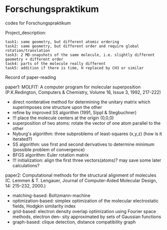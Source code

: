 # Forschungspraktikum
codes for Forschungspraktikum

Project_description:

    task1: same geometry, but different atomic ordering
    task2: same geometry, but different order and require global rotation/translation
    task3: 2 MD-snapshots of the same molecule, i.e. slightly different geometry + different order
    task4: parts of the molecule really different
    task5: addition if there is time, H replaced by CH3 or similar


Record of paper-reading

paper1:
MOLFIT: A computer program for molecular superposition (P.K.Redington, Computers & Chemistry, Volume 16, Issue 3, 1992, 217-222)
- direct noniterative method for determining the unitary matrix which superimposes one structure upon the other
- refine by improved SS algorithm (1991, Sippl & Stegbuchner)
- !!! place the molecule centers at the origin (0,0,0)
- superposition of two atoms: rotate the vector of one atom parallel to the other
- Nyburg's algorithm: three subproblems of least-squares (x,y,z) (how is it iterated?)
- SS algorithm: use first and second derivatives to determine minimum (possible problem of convergence)
- BFGS algorithm: Euler rotation matrix
- !!! initialization: align the first three vectors(atoms)? may save some later calculations?

paper2:
Computational methods for the structural alignment of molecules (C. Lemmen & T. Lengauer, Journal of Computer-Aided Molecular Design, 14: 215–232, 2000.)
- matching-based: Boltzmann-machine
- optimization-based: simplex optimization of the molecular electrostatic fields, Hodgkin similarity index
- grid-based: electron density overlap optimization using Fourier space methods, electron den- sity approximated by sets of Gaussian functions
- graph-based: clique detection, distance compatibility graph
